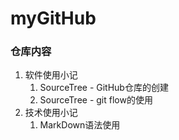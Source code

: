 # myGitHub
### 仓库内容
1. 软件使用小记
    1. SourceTree - GitHub仓库的创建
    2. SourceTree - git flow的使用
2. 技术使用小记
    1. MarkDown语法使用
